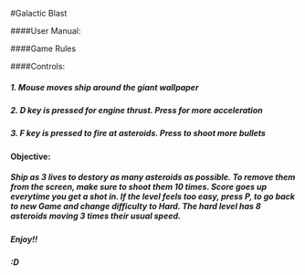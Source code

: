 #Galactic Blast

####User Manual:


####Game Rules

####Controls:		

#####		1. Mouse moves ship around the giant wallpaper
##### 	2. D key is pressed for engine thrust. Press for more acceleration
#####		3. F key is pressed to fire at asteroids. Press to shoot more bullets

####	Objective:

#####		Ship as 3 lives to destory as many asteroids as possible. To remove them from the screen, make sure to shoot them 10 times. Score goes up everytime you get a shot in. If the level feels too easy, press P, to go back to new Game and change difficulty to Hard. The hard level has 8 asteroids moving 3 times their usual speed.

#####	Enjoy!!
##### :D
